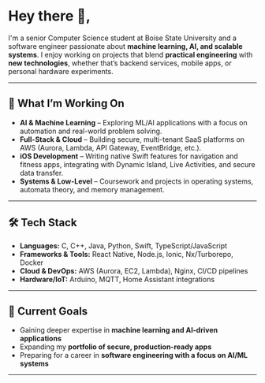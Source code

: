 # Hey there 👋,

I'm a senior Computer Science student at Boise State University and a software engineer passionate about **machine learning, AI, and scalable systems**. I enjoy working on projects that blend **practical engineering** with **new technologies**, whether that’s backend services, mobile apps, or personal hardware experiments.

---

## 🚀 What I’m Working On
- **AI & Machine Learning** – Exploring ML/AI applications with a focus on automation and real-world problem solving.  
- **Full-Stack & Cloud** – Building secure, multi-tenant SaaS platforms on AWS (Aurora, Lambda, API Gateway, EventBridge, etc.).  
- **iOS Development** – Writing native Swift features for navigation and fitness apps, integrating with Dynamic Island, Live Activities, and secure data transfer.  
- **Systems & Low-Level** – Coursework and projects in operating systems, automata theory, and memory management.  

---

## 🛠️ Tech Stack
- **Languages:** C, C++, Java, Python, Swift, TypeScript/JavaScript  
- **Frameworks & Tools:** React Native, Node.js, Ionic, Nx/Turborepo, Docker  
- **Cloud & DevOps:** AWS (Aurora, EC2, Lambda), Nginx, CI/CD pipelines  
- **Hardware/IoT:** Arduino, MQTT, Home Assistant integrations  

---

## 🌱 Current Goals
- Gaining deeper expertise in **machine learning and AI-driven applications**  
- Expanding my **portfolio of secure, production-ready apps**  
- Preparing for a career in **software engineering with a focus on AI/ML systems**  

---
